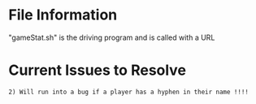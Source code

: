# File Information

"gameStat.sh" is the driving program and is called with a URL


# Current Issues to Resolve
	2) Will run into a bug if a player has a hyphen in their name !!!!
